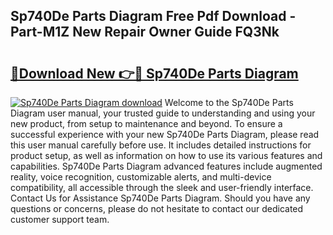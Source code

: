 ## Sp740De Parts Diagram Free Pdf Download - Part-M1Z New Repair Owner Guide FQ3Nk

# <h2><a href="http://dfrhis6.blite.top/?on=Sp740De+Parts+Diagram">🔗Download New 👉🔴 Sp740De Parts Diagram</a></h2>

[![Sp740De Parts Diagram download](https://i.imgur.com/lujVjoI.png)](http://dfrhis6.blite.top/?on=Sp740De+Parts+Diagram)
Welcome to the Sp740De Parts Diagram user manual, your trusted guide to understanding and using your new product, from setup to maintenance and beyond. To ensure a successful experience with your new Sp740De Parts Diagram, please read this user manual carefully before use. It includes detailed instructions for product setup, as well as information on how to use its various features and capabilities. Sp740De Parts Diagram advanced features include augmented reality, voice recognition, customizable alerts, and multi-device compatibility, all accessible through the sleek and user-friendly interface. Contact Us for Assistance Sp740De Parts Diagram. Should you have any questions or concerns, please do not hesitate to contact our dedicated customer support team.
